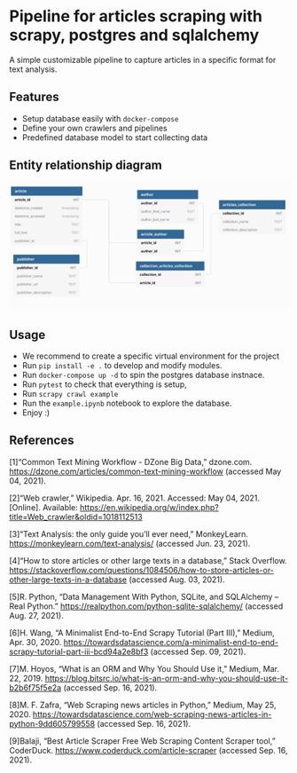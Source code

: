 # Pipeline for articles scraping with scrapy, postgres and sqlalchemy
A simple customizable pipeline to capture articles in a specific format for text analysis. 

## Features
- Setup database easily with `docker-compose` 
- Define your own crawlers and pipelines
- Predefined database model to start collecting data


## Entity relationship diagram
![](./docs/img/DB_diagram.png)

## Usage
- We recommend to create a specific virtual environment for the project
- Run `pip install -e .` to develop and modify modules.
- Run `docker-compose up -d` to spin the postgres database instnace.
- Run `pytest` to check that everything is setup,
- Run `scrapy crawl example`
- Run the `example.ipynb` notebook to explore the database.
- Enjoy :)

## References
[1]“Common Text Mining Workflow - DZone Big Data,” dzone.com. https://dzone.com/articles/common-text-mining-workflow (accessed May 04, 2021).

[2]“Web crawler,” Wikipedia. Apr. 16, 2021. Accessed: May 04, 2021. [Online]. Available: https://en.wikipedia.org/w/index.php?title=Web_crawler&oldid=1018112513

[3]“Text Analysis: the only guide you’ll ever need,” MonkeyLearn. https://monkeylearn.com/text-analysis/ (accessed Jun. 23, 2021).

[4]“How to store articles or other large texts in a database,” Stack Overflow. https://stackoverflow.com/questions/1084506/how-to-store-articles-or-other-large-texts-in-a-database (accessed Aug. 03, 2021).

[5]R. Python, “Data Management With Python, SQLite, and SQLAlchemy – Real Python.” https://realpython.com/python-sqlite-sqlalchemy/ (accessed Aug. 27, 2021).

[6]H. Wang, “A Minimalist End-to-End Scrapy Tutorial (Part III),” Medium, Apr. 30, 2020. https://towardsdatascience.com/a-minimalist-end-to-end-scrapy-tutorial-part-iii-bcd94a2e8bf3 (accessed Sep. 09, 2021).

[7]M. Hoyos, “What is an ORM and Why You Should Use it,” Medium, Mar. 22, 2019. https://blog.bitsrc.io/what-is-an-orm-and-why-you-should-use-it-b2b6f75f5e2a (accessed Sep. 16, 2021).

[8]M. F. Zafra, “Web Scraping news articles in Python,” Medium, May 25, 2020. https://towardsdatascience.com/web-scraping-news-articles-in-python-9dd605799558 (accessed Sep. 16, 2021).

[9]Balaji, “Best Article Scraper Free Web Scraping Content Scraper tool,” CoderDuck. https://www.coderduck.com/article-scraper (accessed Sep. 16, 2021).




